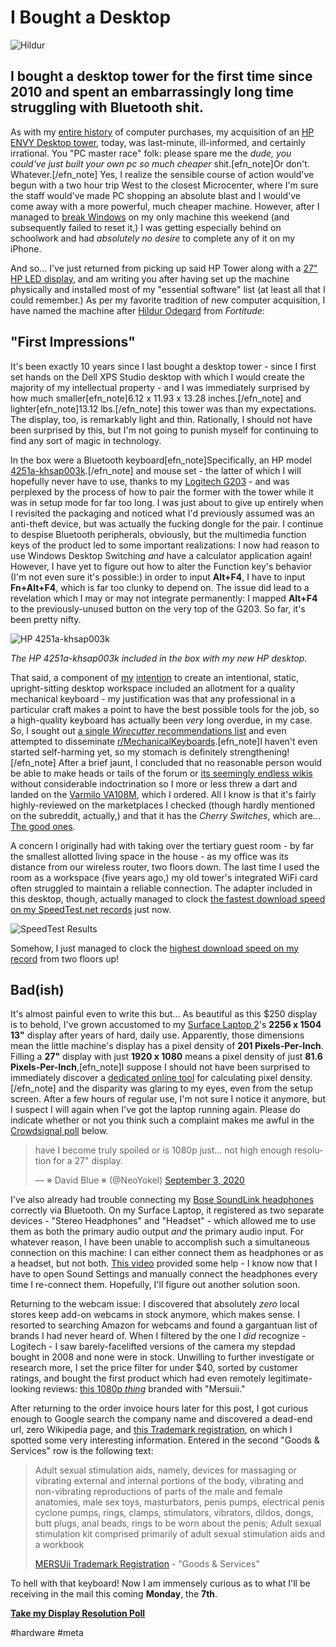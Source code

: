 # I Bought a Desktop

![Hildur](https://i.snap.as/M42wH2VG.png)

## I bought a desktop tower for the first time since 2010 and spent an embarrassingly long time struggling with Bluetooth shit.

As with my [entire history](https://bilge.world/hp-spectre-x360-review) of computer purchases, my acquisition of an [HP ENVY Desktop tower](https://support.hp.com/us-en/document/c06443577), today, was last-minute, ill-informed, and certainly irrational. You "PC master race" folk: please spare me the _dude, you could've just built your own pc so much cheaper_ shit.\[efn\_note\]Or don't. Whatever.\[/efn\_note\] Yes, I realize the sensible course of action would've begun with a two hour trip West to the closest Microcenter, where I'm sure the staff would've made PC shopping an absolute blast and I would've come away with a more powerful, much cheaper machine. However, after I managed to [break Windows](https://www.davidblue.wtf/finally-broke-windows/) on my only machine this weekend (and subsequently failed to reset it,) I was getting especially behind on schoolwork and had _absolutely no desire_ to complete any of it on my iPhone.

And so... I've just returned from picking up said HP Tower along with a [27" HP LED display](https://store.hp.com/us/en/pdp/hp-27f-27-inch-display#!), and am writing you after having set up the machine physically and installed most of my "essential software" list (at least all that I could remember.) As per my favorite tradition of new computer acquisition, I have named the machine after [Hildur Odegard](https://fortitude.fandom.com/wiki/Hildur_Odegard) from _Fortitude_:

## "First Impressions"

It's been exactly 10 years since I last bought a desktop tower - since I first set hands on the Dell XPS Studio desktop with which I would create the majority of my intellectual property - and I was immediately surprised by how much smaller\[efn\_note\]6.12 x 11.93 x 13.28 inches.\[/efn\_note\] and lighter\[efn\_note\]13.12 lbs.\[/efn\_note\] this tower was than my expectations. The display, too, is remarkably light and thin. Rationally, I should not have been surprised by this, but I'm not going to punish myself for continuing to find any sort of magic in technology.

In the box were a Bluetooth keyboard\[efn\_note\]Specifically, an HP model [4251a-khsap003k](https://fccid.io/EMJKHSA-P003K).\[/efn\_note\] and mouse set - the latter of which I will hopefully never have to use, thanks to my [Logitech G203](https://youtu.be/oIAY1-aW8Es) - and was perplexed by the process of how to pair the former with the tower while it was in setup mode for far too long. I was just about to give up entirely when I revisited the packaging and noticed what I'd previously assumed was an anti-theft device, but was actually the fucking dongle for the pair. I continue to despise Bluetooth peripherals, obviously, but the multimedia function keys of the product led to some important realizations: I now had reason to use Windows Desktop Switching _and_ have a calculator application again! However, I have yet to figure out how to alter the Function key's behavior (I'm not even sure it's possible:) in order to input **Alt+F4**, I have to input **Fn+Alt+F4**, which is far too clunky to depend on. The issue did lead to a revelation which I may or may not integrate permanently: I mapped **Alt+F4** to the previously-unused button on the very top of the G203. So far, it's been pretty nifty.

![HP 4251a-khsap003k](https://i.snap.as/2kLqJ1uB.jpg)

*The HP 4251a-khsap003k included in the box with my new HP desktop.*

That said, a component of [my](https://www.notion.so/rotund/Desktop-Workspace-d371dd0bac4d415baac734e89db0b93d) [i](https://www.notion.so/rotund/Desktop-Workspace-d371dd0bac4d415baac734e89db0b93d)[ntention](https://www.notion.so/rotund/Desktop-Workspace-d371dd0bac4d415baac734e89db0b93d) to create an intentional, static, upright-sitting desktop workspace included an allotment for a quality mechanical keyboard - my justification was that any professional in a particular craft makes a point to have the best possible tools for the job, so a high-quality keyboard has actually been _very_ long overdue, in my case. So, I sought out [a single _Wirecutter_ rec](https://www.nytimes.com/wirecutter/reviews/our-favorite-mechanical-keyboards/)[o](https://www.nytimes.com/wirecutter/reviews/our-favorite-mechanical-keyboards/)[mmendations list](https://www.nytimes.com/wirecutter/reviews/our-favorite-mechanical-keyboards/) and even attempted to disseminate [r/MechanicalKeyboards](https://www.reddit.com/r/MechanicalKeyboards/).\[efn\_note\]I haven't even started self-harming yet, so my stomach is definitely strengthening!\[/efn\_note\] After a brief jaunt, I concluded that no reasonable person would be able to make heads or tails of the forum or [its seemingly endless wikis](https://www.reddit.com/r/MechanicalKeyboards/wiki/index) without considerable indoctrination so I more or less threw a dart and landed on the [Varmilo VA108M](https://mechanicalkeyboards.com/shop/index.php?l=product_detail&p=3504), which I ordered. All I know is that it's fairly highly-reviewed on the marketplaces I checked (though hardly mentioned on the subreddit, actually,) and that it has the _Cherry Switches_, which are... [The good ones](https://www.reddit.com/r/MechanicalKeyboards/comments/d3hmw3/my_new_baby_varmilo_108m_cherry_mx_blues_the/).

A concern I originally had with taking over the tertiary guest room - by far the smallest allotted living space in the house - as my office was its distance from our wireless router, two floors down. The last time I used the room as a workspace (five years ago,) my old tower's integrated WiFi card often struggled to maintain a reliable connection. The adapter included in this desktop, though, actually managed to clock [the fastest download speed on my SpeedTest.net records](https://www.speedtest.net/result/10021332678) just now.

![SpeedTest Results](https://www.speedtest.net/result/10021332678.png)

Somehow, I just managed to clock the [highest download speed on my record](https://www.speedtest.net/result/10021332678) from two floors up!

## Bad(ish)

It's almost painful even to write this but... As beautiful as this $250 display is to behold, I've grown accustomed to my [Surface Laptop 2](https://www.microsoft.com/en-us/surface/business/surface-laptop-2)'s **2256 x 1504 13"** display after years of hard, daily use. Apparently, those dimensions mean the little machine's display has a pixel density of **201 Pixels-Per-Inch**. Filling a **27"** display with just **1920 x 1080** means a pixel density of just **81.6 Pixels-Per-Inch**,\[efn\_note\]I suppose I should not have been surprised to immediately discover a [dedicated online tool](https://www.calculatorsoup.com/calculators/technology/ppi-calculator.php) for calculating pixel density.\[/efn\_note\] and the disparity was glaring to my eyes, even from the setup screen. After a few hours of regular use, I'm not sure I notice it anymore, but I suspect I will again when I've got the laptop running again. Please do indicate whether or not you think such a complaint makes me awful in the [Crowdsignal poll](https://poll.fm/10603399) below.

<blockquote class="twitter-tweet tw-align-center"><p lang="en" dir="ltr">have I become truly spoiled or is 1080p just... not high enough resolution for a 27&quot; display.</p>&mdash; ※ David Blue ※ (@NeoYokel) <a href="https://twitter.com/NeoYokel/status/1301337431887708162?ref_src=twsrc%5Etfw">September 3, 2020</a></blockquote> <script async src="https://platform.twitter.com/widgets.js" charset="utf-8"></script>

I've also already had trouble connecting my [Bose SoundLink headphones](https://www.bose.com/en_us/support/products/bose_headphones_support/bose_around_ear_headphones_support/soundlink-around-ear-wireless-headphones-ii.html) correctly via Bluetooth. On my Surface Laptop, it registered as two separate devices - "Stereo Headphones" and "Headset" - which allowed me to use them as both the primary audio output _and_ the primary audio input. For whatever reason, I have been unable to accomplish such a simultaneous connection on this machine: I can either connect them as headphones or as a headset, but not both. [This video](https://youtu.be/55yn-zF_dZY) provided some help - I know now that I have to open Sound Settings and manually connect the headphones every time I re-connect them. Hopefully, I'll figure out another solution soon.

Returning to the webcam issue: I discovered that absolutely _zero_ local stores keep add-on webcams in stock anymore, which makes sense. I resorted to searching Amazon for webcams and found a gargantuan list of brands I had never heard of. When I filtered by the one I _did_ recognize - Logitech - I saw barely-facelifted versions of the camera my stepdad bought in 2008 and none were in stock. Unwilling to further investigate or research more, I set the price filter for under $40, sorted by customer ratings, and bought the first product which had even remotely legitimate-looking reviews: [this 1080p _thing_](https://www.amazon.com/gp/product/B08BQZT4N8/ref=ppx_yo_dt_b_asin_title_o01_s00?ie=UTF8&psc=1) branded with "Mersuii."

After returning to the order invoice hours later for this post, I got curious enough to Google search the company name and discovered a dead-end url, zero Wikipedia page, and [this Trademark registration](https://trademarks.justia.com/863/53/mersuii-86353116.html), on which I spotted some very interesting information. Entered in the second "Goods & Services" row is the following text:

> Adult sexual stimulation aids, namely, devices for massaging or vibrating external and internal portions of the body, vibrating and non-vibrating reproductions of parts of the male and female anatomies, male sex toys, masturbators, penis pumps, electrical penis cyclone pumps, rings, clamps, stimulators, vibrators, dildos, dongs, butt plugs, anal beads, rings to be worn about the penis; Adult sexual stimulation kit comprised primarily of adult sexual stimulation aids and a workbook
> 
> [MERSUii Trademark Registration](https://trademarks.justia.com/863/53/mersuii-86353116.html) - "Goods & Services"

To hell with that keyboard! Now I am immensely curious as to what I'll be receiving in the mail this coming **Monday**, the **7th**.

[**<u>Take my Display Resolution Poll</u>**](https://poll.fm/10603399)

#hardware #meta